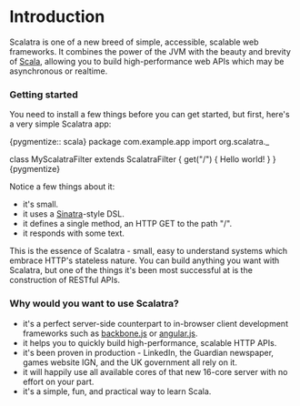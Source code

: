 Introduction
============

Scalatra is one of a new breed of simple, accessible, scalable web frameworks. It combines the power of the JVM with the beauty and brevity of [Scala](http://scala-lang.org), allowing you to build high-performance web APIs which may be asynchronous or realtime. 

### Getting started

You need to install a few things before you can get started, but first, here's a very simple Scalatra app:

{pygmentize:: scala}
package com.example.app
import org.scalatra._

class MyScalatraFilter extends ScalatraFilter {
  get("/") { 
    Hello world! 
  }
}
{pygmentize}

Notice a few things about it:

* it's small.
* it uses a [Sinatra](http://sinatrarb.com/)-style DSL.
* it defines a single method, an HTTP GET to the path "/".
* it responds with some text.

This is the essence of Scalatra - small, easy to understand systems which embrace HTTP's stateless nature. You can build anything you want with Scalatra, but one of the things it's been most successful at is the construction of RESTful APIs. 

### Why would you want to use Scalatra?

* it's a perfect server-side counterpart to in-browser client development frameworks such as [backbone.js](http://backbonejs.org/) or [angular.js](http://angularjs.org).
* it helps you to quickly build high-performance, scalable HTTP APIs.
* it's been proven in production - LinkedIn, the Guardian newspaper, games website IGN, and the UK government all rely on it.
* it will happily use all available cores of that new 16-core server with no effort on your part.
* it's a simple, fun, and practical way to learn Scala.
